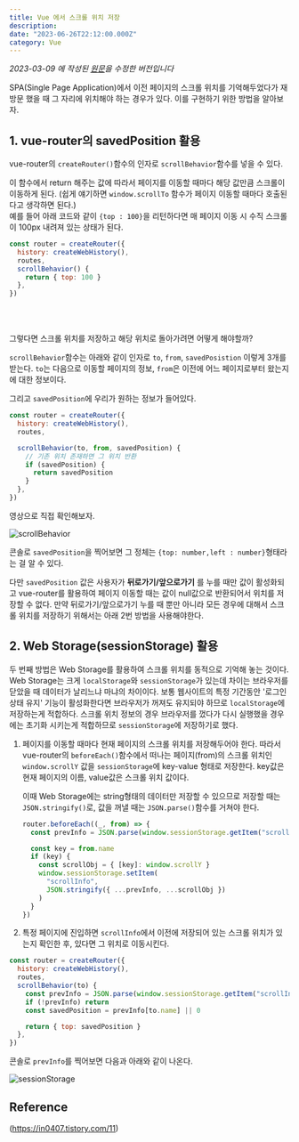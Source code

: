 ```yaml
---
title: Vue 에서 스크롤 위치 저장
description:
date: "2023-06-26T22:12:00.000Z"
category: Vue
---
```


_2023-03-09 에 작성된 [원문](https://ps-hjhj97.tistory.com/220)을 수정한 버전입니다_

SPA(Single Page Application)에서 이전 페이지의 스크롤 위치를 기억해두었다가 재방문 했을 때 그 자리에 위치해야 하는 경우가 있다. 이를 구현하기 위한 방법을 알아보자.

## 1. vue-router의 savedPosition 활용

vue-router의 `createRouter()`함수의 인자로 `scrollBehavior`함수를 넣을 수 있다.

이 함수에서 return 해주는 값에 따라서 페이지를 이동할 때마다 해당 값만큼 스크롤이 이동하게 된다. (쉽게 얘기하면 `window.scrollTo` 함수가 페이지 이동할 때마다 호출된다고 생각하면 된다.)  
예를 들어 아래 코드와 같이 `{top : 100}`을 리턴하다면 매 페이지 이동 시 수직 스크롤이 100px 내려져 있는 상태가 된다.

```javascript
const router = createRouter({
  history: createWebHistory(),
  routes,
  scrollBehavior() {
    return { top: 100 }
  },
})
```

<br />
<br />

그렇다면 스크롤 위치를 저장하고 해당 위치로 돌아가려면 어떻게 해야할까?

`scrollBehavior`함수는 아래와 같이 인자로 `to`, `from`, `savedPosistion` 이렇게 3개를 받는다. `to`는 다음으로 이동할 페이지의 정보, `from`은 이전에 어느 페이지로부터 왔는지에 대한 정보이다.

그리고 `savedPosition`에 우리가 원하는 정보가 들어있다.

```javascript
const router = createRouter({
  history: createWebHistory(),
  routes,

  scrollBehavior(to, from, savedPosition) {
    // 기존 위치 존재하면 그 위치 반환
    if (savedPosition) {
      return savedPosition
    }
  },
})
```

영상으로 직접 확인해보자.

![scrollBehavior](https://github.com/hjhj97/blog.gatsby/tree/main/content/blog/vue/images/save-scroll/save-scroll-1.gif)

콘솔로 `savedPosition`을 찍어보면 그 정체는 `{top: number,left : number}`형태라는 걸 알 수 있다.

다만 `savedPosition` 값은 사용자가 **뒤로가기/앞으로가기** 를 누를 때만 값이 활성화되고 vue-router를 활용하여 페이지 이동할 때는 값이 null값으로 반환되어서 위치를 저장할 수 없다. 만약 뒤로가기/앞으로가기 누를 때 뿐만 아니라 모든 경우에 대해서 스크롤 위치를 저장하기 위해서는 아래 2번 방법을 사용해야한다.

## 2. Web Storage(sessionStorage) 활용

두 번째 방법은 Web Storage를 활용하여 스크롤 위치를 동적으로 기억해 놓는 것이다. Web Storage는 크게 `localStorage`와 `sessionStorage`가 있는데 차이는 브라우저를 닫았을 때 데이터가 날리느냐 마냐의 차이이다. 보통 웹사이트의 특정 기간동안 '로그인상태 유지' 기능이 활성화한다면 브라우저가 꺼져도 유지되야 하므로 `localStorage`에 저장하는게 적합하다. 스크롤 위치 정보의 경우 브라우저를 껐다가 다시 실행했을 경우에는 초기화 시키는게 적합하므로 `sessionStorage`에 저장하기로 했다.

1. 페이지를 이동할 때마다 현재 페이지의 스크롤 위치를 저장해두어야 한다.
   따라서 vue-router의 `beforeEach()`함수에서 떠나는 페이지(from)의 스크롤 위치인 `window.scrollY` 값을 `sessionStorage`에 key-value 형태로 저장한다. key값은 현재 페이지의 이름, value값은 스크롤 위치 값이다.

   이때 Web Storage에는 string형태의 데이터만 저장할 수 있으므로 저장할 때는 `JSON.stringify()`로, 값을 꺼낼 때는 `JSON.parse()`함수를 거쳐야 한다.

   ```javascript
   router.beforeEach((_, from) => {
     const prevInfo = JSON.parse(window.sessionStorage.getItem("scrollInfo"))

     const key = from.name
     if (key) {
       const scrollObj = { [key]: window.scrollY }
       window.sessionStorage.setItem(
         "scrollInfo",
         JSON.stringify({ ...prevInfo, ...scrollObj })
       )
     }
   })
   ```

2. 특정 페이지에 진입하면 `scrollInfo`에서 이전에 저장되어 있는 스크롤 위치가 있는지 확인한 후, 있다면 그 위치로 이동시킨다.

```javascript
const router = createRouter({
  history: createWebHistory(),
  routes,
  scrollBehavior(to) {
    const prevInfo = JSON.parse(window.sessionStorage.getItem("scrollInfo"))
    if (!prevInfo) return
    const savedPosition = prevInfo[to.name] || 0

    return { top: savedPosition }
  },
})
```

콘솔로 `prevInfo`를 찍어보면 다음과 아래와 같이 나온다.

![sessionStorage](https://github.com/hjhj97/blog.gatsby/tree/main/content/blog/vue/images/save-scroll/save-scroll-2.gif)

## Reference

(https://in0407.tistory.com/11)
